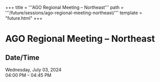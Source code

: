 +++
title = '''AGO Regional Meeting – Northeast'''
path = '''/future/sessions/ago-regional-meeting-northeast/'''
template = "future.html"
+++

<h1>AGO Regional Meeting – Northeast</h1>

<h2>Date/Time</h2>
<p>Wednesday, July 03, 2024<br>
04:00 PM – 04:45 PM</p>

